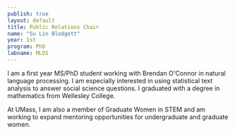 ```yaml
---
publish: true
layout: default
title: Public Relations Chair
name: "Su Lin Blodgett"
year: 1st
program: PhD
labname: MLDS
---
```

I am a first year MS/PhD student working with Brendan O'Connor in natural language processing. I am especially interested in using statistical text analysis to answer social science questions. I graduated with a degree in mathematics from Wellesley College.

At UMass, I am also a member of Graduate Women in STEM and am working to expand mentoring opportunities for undergraduate and graduate women.
